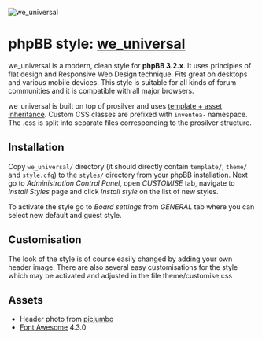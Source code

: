 ![we_universal](https://camo.githubusercontent.com/5c3fee1c6ae39b26c5a0387cdc27ac31aee335e4/68747470733a2f2f696e76656e7465612e636f6d2f696d616765732f77655f756e6976657273616c2e706e67)


phpBB style: [we_universal](https://www.phpbb.com/customise/db/style/we_universal/)
==========================================================================

we_universal is a modern, clean style for **phpBB 3.2.x**.
It uses principles of flat design and Responsive Web Design technique.
Fits great on desktops and various mobile devices. This style is suitable for
all kinds of forum communities and it is compatible with all major browsers.

we_universal is built on top of prosilver and uses [template + asset
inheritance](https://www.phpbb.com/styles/create/#a-inheritance). Custom CSS
classes are prefixed with `inventea-` namespace. The .css is split into separate files corresponding
to the prosilver structure.

Installation
------------

Copy `we_universal/` directory (it should directly contain `template/`, `theme/`
and `style.cfg`) to the `styles/` directory from your phpBB installation.
Next go to *Administration Control Panel*, open *CUSTOMISE* tab, navigate to
*Install Styles* page and click *Install style* on the list of new styles. 

To activate the style go to *Board settings* from *GENERAL* tab where you can
select new default and guest style.

Customisation
-------------

The look of the style is of course easily changed by adding your own header image.
There are also several easy customisations for the style which may be activated and adjusted in 
the file theme/customise.css

Assets
------

- Header photo from [picjumbo](http://picjumbo.com)
- [Font Awesome](http://fortawesome.com) 4.3.0
